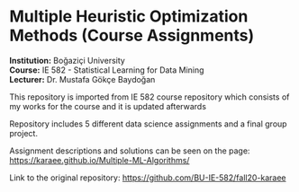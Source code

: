 # Multiple Heuristic Optimization Methods (Course Assignments)
**Institution:** Boğaziçi University  
**Course:** IE 582 - Statistical Learning for Data Mining  
**Lecturer:** Dr. Mustafa Gökçe Baydoğan

This repository is imported from IE 582 course repository which consists of my works for the course and it is updated afterwards

Repository includes 5 different data science assignments and a final group project.

Assignment descriptions and solutions can be seen on the page: https://karaee.github.io/Multiple-ML-Algorithms/

Link to the original repository: https://github.com/BU-IE-582/fall20-karaee  
